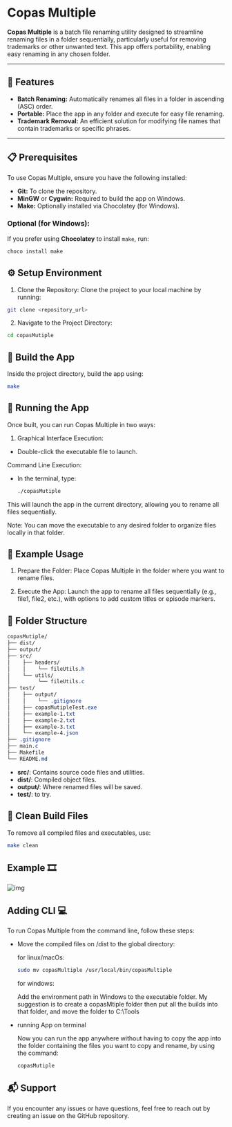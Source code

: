 # Copas Multiple

**Copas Multiple** is a batch file renaming utility designed to streamline renaming files in a folder sequentially, particularly useful for removing trademarks or other unwanted text. This app offers portability, enabling easy renaming in any chosen folder.

---

## 🌟 Features

- **Batch Renaming:** Automatically renames all files in a folder in ascending (ASC) order.
- **Portable:** Place the app in any folder and execute for easy file renaming.
- **Trademark Removal:** An efficient solution for modifying file names that contain trademarks or specific phrases.

---

## 📋 Prerequisites

To use Copas Multiple, ensure you have the following installed:

- **Git:** To clone the repository.
- **MinGW** or **Cygwin:** Required to build the app on Windows.
- **Make:** Optionally installed via Chocolatey (for Windows).

### Optional (for Windows):

If you prefer using **Chocolatey** to install `make`, run:
```bash
choco install make
```

## ⚙️ Setup Environment

1. Clone the Repository: Clone the project to your local machine by running:
```bash
git clone <repository_url>
```
2. Navigate to the Project Directory:
```bash
cd copasMutiple
```

## 🔨 Build the App
Inside the project directory, build the app using:
```bash
make
```

## 🚀 Running the App
Once built, you can run Copas Multiple in two ways:

1. Graphical Interface Execution:
- Double-click the executable file to launch.

Command Line Execution:
- In the terminal, type:
  ```bash
  ./copasMutiple
  ```

This will launch the app in the current directory, allowing you to rename all files sequentially.

Note: You can move the executable to any desired folder to organize files locally in that folder.

## 📝 Example Usage

1. Prepare the Folder: Place Copas Multiple in the folder where you want to rename files.

2. Execute the App: Launch the app to rename all files sequentially (e.g., file1, file2, etc.), with options to add custom titles or episode markers.

## 📂 Folder Structure
```css
copasMutiple/
├── dist/
├── output/
├── src/
│    ├── headers/
│    │    └── fileUtils.h
│    └── utils/
│         └── fileUtils.c
├── test/
│    ├── output/
│    │    └── .gitignore
│    ├── copasMutipleTest.exe
│    ├── example-1.txt
│    ├── example-2.txt
│    ├── example-3.txt
│    └── example-4.json
├── .gitignore
├── main.c
├── Makefile
└── README.md
```

- **src/**: Contains source code files and utilities.
- **dist/**: Compiled object files.
- **output/**: Where renamed files will be saved.
- **test/**: to try.

## 🧹 Clean Build Files
To remove all compiled files and executables, use:
```bash
make clean
```

## Example  🎞️
![img](https://i.giphy.com/media/v1.Y2lkPTc5MGI3NjExYWVpcm94MXV0aHg3NmFuM3FmZzcwY2JweTd5bTZuNWN3OHFicTZibSZlcD12MV9pbnRlcm5hbF9naWZfYnlfaWQmY3Q9Zw/ertODta6JFjOnP7QHj/giphy-downsized-large.gif)

## Adding CLI 💻
To run Copas Multiple from the command line, follow these steps:

- Move the compiled files on /dist to the global directory:

  for linux/macOs:
  ```bash
  sudo mv copasMultiple /usr/local/bin/copasMultiple
  ```
  for windows:

  Add the environment path in Windows to the executable folder. My suggestion is to create a copasMtiple folder then put all the builds into that folder, and move the folder to C:\\Tools

- running App on terminal

  Now you can run the app anywhere without having to copy the app into the folder containing the files you want to copy and rename, by using the command:
  ```bash
  copasMutiple
  ```

## 📬 Support

If you encounter any issues or have questions, feel free to reach out by creating an issue on the GitHub repository.